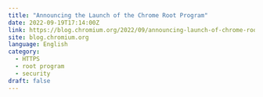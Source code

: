 ```yaml
---
title: "Announcing the Launch of the Chrome Root Program"
date: 2022-09-19T17:14:00Z
link: https://blog.chromium.org/2022/09/announcing-launch-of-chrome-root-program.html?utm_medium=RSS&utm_source=news.12bit.vn
site: blog.chromium.org
language: English
category:
  - HTTPS
  - root program
  - security
draft: false
---
```

